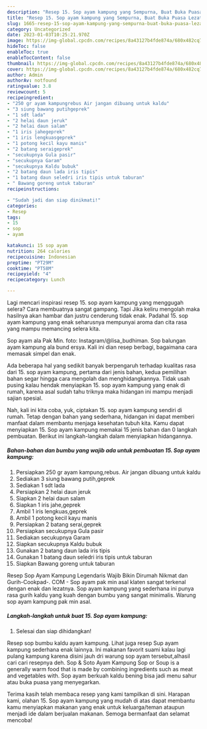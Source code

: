 ```yaml
---
description: "Resep 15. Sop ayam kampung yang Sempurna, Buat Buka Puasa Lezat"
title: "Resep 15. Sop ayam kampung yang Sempurna, Buat Buka Puasa Lezat"
slug: 1665-resep-15-sop-ayam-kampung-yang-sempurna-buat-buka-puasa-lezat
category: Uncategorized
date: 2023-01-03T10:25:21.970Z
image: https://img-global.cpcdn.com/recipes/8a43127b4fde874a/680x482cq70/15-sop-ayam-kampung-foto-resep-utama.jpg
hideToc: false
enableToc: true
enableTocContent: false
thumbnail: https://img-global.cpcdn.com/recipes/8a43127b4fde874a/680x482cq70/15-sop-ayam-kampung-foto-resep-utama.jpg
cover: https://img-global.cpcdn.com/recipes/8a43127b4fde874a/680x482cq70/15-sop-ayam-kampung-foto-resep-utama.jpg
author: Admin
authorAv: notfound
ratingvalue: 3.8
reviewcount: 5
recipeingredient:
- "250 gr ayam kampungrebus Air jangan dibuang untuk kaldu"
- "3 siung bawang putihgeprek"
- "1 sdt lada"
- "2 helai daun jeruk"
- "2 helai daun salam"
- "1 iris jahegeprek"
- "1 iris lengkuasgeprek"
- "1 potong kecil kayu manis"
- "2 batang seraigeprek"
- "secukupnya Gula pasir"
- "secukupnya Garam"
- "secukupnya Kaldu bubuk"
- "2 batang daun lada iris tipis"
- "1 batang daun seledri iris tipis untuk taburan"
- " Bawang goreng untuk taburan"
recipeinstructions:

- "Sudah jadi dan siap dinikmati!"
categories:
- Resep
tags:
- 15
- sop
- ayam

katakunci: 15 sop ayam 
nutrition: 264 calories
recipecuisine: Indonesian
preptime: "PT29M"
cooktime: "PT58M"
recipeyield: "4"
recipecategory: Lunch

---
```



Lagi mencari inspirasi resep 15. sop ayam kampung yang menggugah selera? Cara membuatnya sangat gampang. Tapi Jika keliru mengolah maka hasilnya akan hambar dan justru cenderung tidak enak. Padahal 15. sop ayam kampung yang enak seharusnya mempunyai aroma dan cita rasa yang mampu memancing selera kita.


Sop ayam ala Pak Min. foto: Instagram/@lisa_budhiman. Sop balungan ayam kampung ala bund ersya. Kali ini dian resep berbagi, bagaimana cara memasak simpel dan enak.

Ada beberapa hal yang sedikit banyak berpengaruh terhadap kualitas rasa dari 15. sop ayam kampung, pertama dari jenis bahan, kedua pemilihan bahan segar hingga cara mengolah dan menghidangkannya. Tidak usah pusing kalau hendak menyiapkan 15. sop ayam kampung yang enak di rumah, karena asal sudah tahu triknya maka hidangan ini mampu menjadi sajian spesial.


Nah, kali ini kita coba, yuk, ciptakan 15. sop ayam kampung sendiri di rumah. Tetap dengan bahan yang sederhana, hidangan ini dapat memberi manfaat dalam membantu menjaga kesehatan tubuh kita. Kamu dapat menyiapkan 15. Sop ayam kampung memakai 15 jenis bahan dan 0 langkah pembuatan. Berikut ini langkah-langkah dalam menyiapkan hidangannya.

<!--inarticleads1-->

##### Bahan-bahan dan bumbu yang wajib ada untuk pembuatan 15. Sop ayam kampung:

1. Persiapkan 250 gr ayam kampung,rebus. Air jangan dibuang untuk kaldu
1. Sediakan 3 siung bawang putih,geprek
1. Sediakan 1 sdt lada
1. Persiapkan 2 helai daun jeruk
1. Siapkan 2 helai daun salam
1. Siapkan 1 iris jahe,geprek
1. Ambil 1 iris lengkuas,geprek
1. Ambil 1 potong kecil kayu manis
1. Persiapkan 2 batang serai,geprek
1. Persiapkan secukupnya Gula pasir
1. Sediakan secukupnya Garam
1. Siapkan secukupnya Kaldu bubuk
1. Gunakan 2 batang daun lada iris tipis
1. Gunakan 1 batang daun seledri iris tipis untuk taburan
1. Siapkan  Bawang goreng untuk taburan


Resep Sop Ayam Kampung Legendaris Wajib Bikin Dirumah Nikmat dan Gurih-Cookpad-. COM - Sop ayam pak min asal klaten sangat terkenal dengan enak dan lezatnya. Sop ayam kampung yang sederhana ini punya rasa gurih kaldu yang kuah dengan bumbu yang sangat minimalis. Warung sop ayam kampung pak min asal. 

<!--inarticleads2-->

##### Langkah-langkah untuk buat 15. Sop ayam kampung:


1. Selesai dan siap dihidangkan!

Resep sop bumbu kaldu ayam kampung. Lihat juga resep Sup ayam kampung sederhana enak lainnya. Ini makanan favorit suami kalau lagi pulang kampung karena disini jauh dri warung sop ayam tersebut,alhasil cari cari resepnya deh. Sop &amp; Soto Ayam Kampung Sop or Soup is a generally warm food that is made by combining ingredients such as meat and vegetables with. Sop ayam berkuah kaldu bening bisa jadi menu sahur atau buka puasa yang menyegarkan. 

Terima kasih telah membaca resep yang kami tampilkan di sini. Harapan kami, olahan 15. Sop ayam kampung yang mudah di atas dapat membantu kamu menyiapkan makanan yang enak untuk keluarga/teman ataupun menjadi ide dalam berjualan makanan. Semoga bermanfaat dan selamat mencoba!
